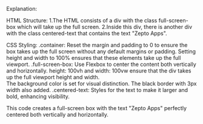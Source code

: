 Explanation:


HTML Structure:
1.The HTML consists of a div with the class full-screen-box which will take up the full screen.
2.Inside this div, there is another div with the class centered-text that contains the text "Zepto Apps".


CSS Styling:
.container: Reset the margin and padding to 0 to ensure the box takes up the full screen without any default margins or padding. 
  Setting height and width to 100% ensures that these elements take up the full viewport.
.full-screen-box: Use Flexbox to center the content both vertically and horizontally.
    height: 100vh and width: 100vw ensure that the div takes up the full viewport height and width.  
    The background color is set for visual distinction.
    The black border with 3px width also added.
.centered-text: Styles for the text to make it larger and bold, enhancing visibility.

This code creates a full-screen box with the text "Zepto Apps" perfectly centered both vertically and horizontally.





